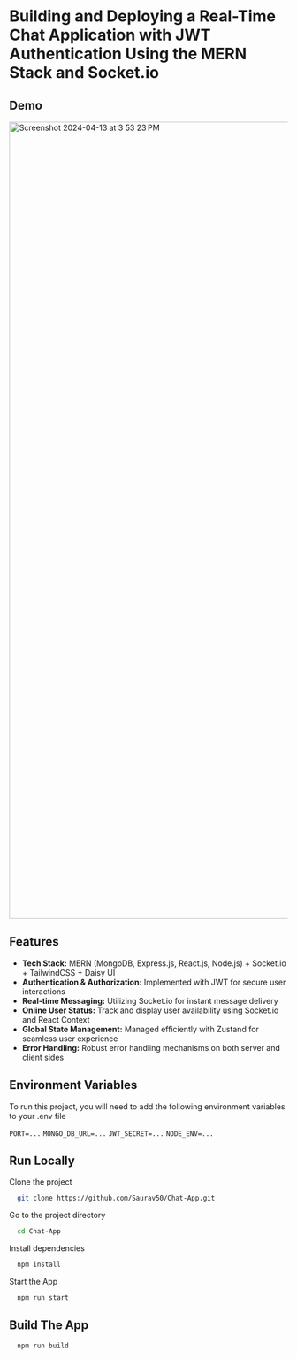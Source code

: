 
# Building and Deploying a Real-Time Chat Application with JWT Authentication Using the MERN Stack and Socket.io









## Demo
<img width="1440" alt="Screenshot 2024-04-13 at 3 53 23 PM" src="https://github.com/Saurav50/Chat-App/assets/98273408/2106d25d-13b3-452c-a798-68ef6b15306e">


## Features

- **Tech Stack:** MERN (MongoDB, Express.js, React.js, Node.js) + Socket.io + TailwindCSS + Daisy UI
- **Authentication & Authorization:** Implemented with JWT for secure user interactions
- **Real-time Messaging:** Utilizing Socket.io for instant message delivery
- **Online User Status:** Track and display user availability using Socket.io and React Context
- **Global State Management:** Managed efficiently with Zustand for seamless user experience
- **Error Handling:** Robust error handling mechanisms on both server and client sides

## Environment Variables

To run this project, you will need to add the following environment variables to your .env file

`PORT=...`
`MONGO_DB_URL=...`
`JWT_SECRET=...`
`NODE_ENV=...`
## Run Locally

Clone the project

```bash
  git clone https://github.com/Saurav50/Chat-App.git
```

Go to the project directory

```bash
  cd Chat-App
```

Install dependencies

```bash
  npm install
```

Start the App

```bash
  npm run start
```


## Build The App



```bash
  npm run build
```
    
